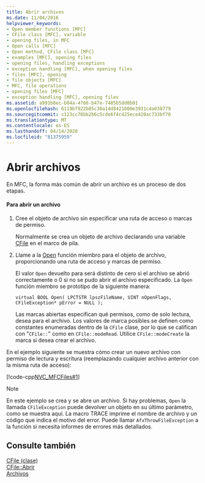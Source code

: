 ```yaml
---
title: Abrir archivos
ms.date: 11/04/2016
helpviewer_keywords:
- Open member functions [MFC]
- CFile class [MFC], variable
- opening files, in MFC
- Open calls [MFC]
- Open method, CFile class [MFC]
- examples [MFC], opening files
- opening files, handling exceptions
- exception handling [MFC], when opening files
- files [MFC], opening
- file objects [MFC]
- MFC, file operations
- opening files [MFC]
- exception handling [MFC], opening files
ms.assetid: a991b8ec-b04a-4766-b47e-7485b5dd0b01
ms.openlocfilehash: 6119bf922b05c30a14d8421800e3931c4a038779
ms.sourcegitcommit: c123cc76bb2b6c5cde6f4c425ece420ac733bf70
ms.translationtype: MT
ms.contentlocale: es-ES
ms.lasthandoff: 04/14/2020
ms.locfileid: "81375959"
---
```

# <a name="opening-files"></a>Abrir archivos

En MFC, la forma más común de abrir un archivo es un proceso de dos etapas.

#### <a name="to-open-a-file"></a>Para abrir un archivo

1. Cree el objeto de archivo sin especificar una ruta de acceso o marcas de permiso.

   Normalmente se crea un objeto de archivo declarando una variable [CFile](../mfc/reference/cfile-class.md) en el marco de pila.

1. Llame a la [Open](../mfc/reference/cfile-class.md#open) función miembro para el objeto de archivo, proporcionando una ruta de acceso y marcas de permiso.

   El valor `Open` devuelto para será distinto de cero si el archivo se abrió correctamente o 0 si no se pudo abrir el archivo especificado. La `Open` función miembro se prototipo de la siguiente manera:

   `virtual BOOL Open( LPCTSTR lpszFileName, UINT nOpenFlags, CFileException* pError = NULL );`

   Las marcas abiertas especifican qué permisos, como de solo lectura, desea para el archivo. Los valores de marca posibles se definen como constantes enumeradas dentro de la `CFile` clase, por lo que se califican con "`CFile::`" como en `CFile::modeRead`. Utilice `CFile::modeCreate` la marca si desea crear el archivo.

En el ejemplo siguiente se muestra cómo crear un nuevo archivo con permiso de lectura y escritura (reemplazando cualquier archivo anterior con la misma ruta de acceso):

[!code-cpp[NVC_MFCFiles#1](../atl-mfc-shared/reference/codesnippet/cpp/opening-files_1.cpp)]

> [!NOTE]
> En este ejemplo se crea y se abre un archivo. Si hay problemas, `Open` la llamada `CFileException` puede devolver un objeto en su último parámetro, como se muestra aquí. La macro TRACE imprime el nombre de archivo y un código que indica el motivo del error. Puede llamar `AfxThrowFileException` a la función si necesita informes de errores más detallados.

## <a name="see-also"></a>Consulte también

[CFile (clase)](../mfc/reference/cfile-class.md)<br/>
[CFile::Abrir](../mfc/reference/cfile-class.md#open)<br/>
[Archivos](../mfc/files-in-mfc.md)

